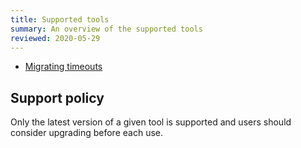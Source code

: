 ```yaml
---
title: Supported tools
summary: An overview of the supported tools
reviewed: 2020-05-29
---
```


- [Migrating timeouts](migrate-to-native-delivery.md)

## Support policy

Only the latest version of a given tool is supported and users should consider upgrading before each use.
